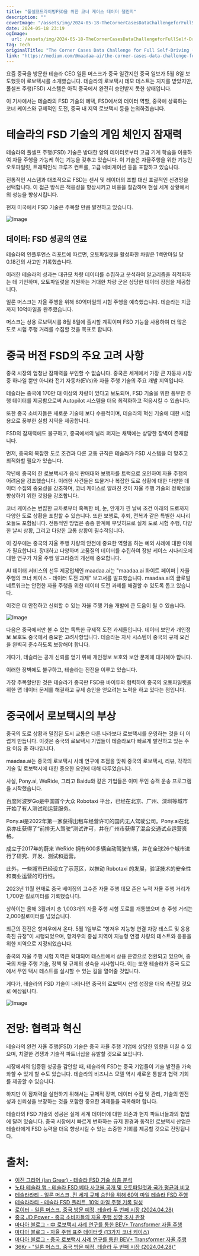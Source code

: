 ```yaml
---
title: "풀셀프드라이빙FSD을 위한 코너 케이스 데이터 챌린지"
description: ""
coverImage: "/assets/img/2024-05-18-TheCornerCasesDataChallengeforFullSelf-DrivingFSD_0.png"
date: 2024-05-18 23:19
ogImage: 
  url: /assets/img/2024-05-18-TheCornerCasesDataChallengeforFullSelf-DrivingFSD_0.png
tag: Tech
originalTitle: "The Corner Cases Data Challenge for Full Self-Driving (FSD)"
link: "https://medium.com/@maadaa-ai/the-corner-cases-data-challenge-for-full-self-driving-fsd-b09f3d63b2a7"
---
```



요즘 중국을 방문한 테슬라 CEO 일론 머스크가 중국 일간지인 중국 일보가 5월 8일 보도했듯이 로보택시를 소개했습니다. 테슬라의 로보택시 데모 테스트는 지지를 받았지만, 풀셀프 주행(FSD) 시스템은 아직 중국에서 완전히 승인받지 못한 상태입니다.

이 기사에서는 테슬라의 FSD 기술의 혜택, FSD에서의 데이터 역할, 중국에 상륙하는 코너 케이스와 규제적인 도전, 중국 내 지역 로보택시 등을 논의하겠습니다.

# 테슬라의 FSD 기술의 게임 체인지 잠재력

테슬라의 풀셀프 주행(FSD) 기술은 방대한 양의 데이터로부터 고급 기계 학습을 이용하여 자율 주행을 가능케 하는 기능을 갖추고 있습니다. 이 기술은 자율주행을 위한 기능인 오토파일럿, 트래픽인식 크루즈 컨트롤, 고급 네비게이션 등을 포함하고 있습니다.

<div class="content-ad"></div>

전통적인 시스템과 대조적으로 FSD는 센서 및 레이더의 조합 대신 포괄적인 신경망을 선택합니다. 이 접근 방식은 적응성을 향상시키고 비용을 절감하며 현실 세계 상황에서의 성능을 향상시킵니다.

현재 미국에서 FSD 기술은 주목할 만큼 발전하고 있습니다.

![Image](/assets/img/2024-05-18-TheCornerCasesDataChallengeforFullSelf-DrivingFSD_0.png)

## 데이터: FSD 성공의 연료

<div class="content-ad"></div>

테슬라의 인플루언스 리포트에 따르면, 오토파일럿을 활성화한 차량은 1백만마일 당 0.18건의 사고만 기록했습니다.

이러한 테슬라의 성과는 대규모 차량 데이터를 수집하고 분석하여 알고리즘을 최적화하는 데 기인하며, 오토파일럿을 지원하는 거대한 차량 군은 상당한 데이터 장점을 제공합니다.

일론 머스크는 자율 주행을 위해 60억마일의 시험 주행을 예측했습니다. 테슬라는 지금까지 10억마일을 완주했습니다.

머스크는 상용 로보택시를 8월 8일에 출시할 계획이며 FSD 기능을 사용하여 더 많은 도로 시험 주행 거리를 수집할 것을 목표로 합니다.

<div class="content-ad"></div>

# 중국 버전 FSD의 주요 고려 사항

중국 시장의 엄청난 잠재력을 부인할 수 없습니다. 중국은 세계에서 가장 큰 자동차 시장 중 하나일 뿐만 아니라 전기 자동차(EVs)와 자율 주행 기술의 주요 개발 지역입니다.

테슬라는 중국에 170만 대 이상의 차량이 있다고 보도되며, FSD 기술을 위한 풍부한 주행 데이터를 제공함으로써 Autopilot 시스템을 더욱 최적화하고 적응시킬 수 있습니다.

또한 중국 소비자들은 새로운 기술에 보다 수용적이며, 테슬라의 혁신 기술에 대한 시험용으로 풍부한 실험 지역을 제공합니다.

<div class="content-ad"></div>

FSD의 잠재력에도 불구하고, 중국에서의 널리 퍼지는 채택에는 상당한 장벽이 존재합니다.

먼저, 중국의 복잡한 도로 조건과 다른 교통 규칙은 테슬라가 FSD 시스템을 더 맞추고 최적화할 필요가 있습니다.

작년에 중국의 한 로보택시가 음식 판매대와 보행자를 트럭으로 오인하여 자율 주행의 어려움을 강조했습니다. 이러한 사건들은 드물거나 복잡한 도로 상황에 대한 다양한 데이터 수집의 중요성을 강조하며, 코너 케이스로 알려진 것이 자율 주행 기술의 정확성을 향상하기 위한 것임을 강조합니다.

코너 케이스는 번잡한 교차로부터 혹독한 비, 눈, 안개가 낀 날씨 조건 아래의 도로까지 다양한 도로 상황을 포함할 수 있습니다. 또한 보행로, 후퇴, 전복과 같은 특별한 시나리오들도 포함됩니다. 전통적인 방법은 종종 한계에 부딪히므로 실제 도로 시험 주행, 다양한 날씨 상황, 그리고 다양한 교통 상황이 필수적입니다.

<div class="content-ad"></div>

이 경우에는 중국의 자율 주행 차량의 안전에 중요한 역할을 하는 예외 사례에 대한 이해가 필요합니다. 장대하고 다양하며 고품질의 데이터를 수집하여 장발 케이스 시나리오에 대한 연구가 자율 주행 알고리즘의 개선에 중요합니다.

AI 데이터 서비스의 선두 제공업체인 maadaa.ai는 "maadaa.ai 화이트 페이퍼 | 자율 주행의 코너 케이스 - 데이터 도전 과제" 보고서를 발표했습니다. maadaa.ai의 글로벌 네트워크는 안전한 자율 주행을 위한 데이터 도전 과제를 해결할 수 있도록 돕고 있습니다.

이것은 더 안전하고 신뢰할 수 있는 자율 주행 기술 개발에 큰 도움이 될 수 있습니다.

![Image](/assets/img/2024-05-18-TheCornerCasesDataChallengeforFullSelf-DrivingFSD_1.png)

<div class="content-ad"></div>

다음은 중국에서만 볼 수 있는 독특한 규제적 도전 과제들입니다. 데이터 보안과 개인정보 보호도 중국에서 중요한 고려사항입니다. 테슬라는 자사 시스템이 중국의 규제 요건을 완벽히 준수하도록 보장해야 합니다.

게다가, 테슬라는 공개 신뢰를 얻기 위해 개인정보 보호와 보안 문제에 대처해야 합니다.

이러한 장벽에도 불구하고, 테슬라는 진전을 이루고 있습니다.

가장 주목할만한 것은 테슬라가 중국판 FSD용 바이두와 협력하여 중국의 오토파일럿을 위한 맵 데이터 문제를 해결하고 규제 승인을 얻으려는 노력을 하고 있다는 점입니다.

<div class="content-ad"></div>

# 중국에서 로보택시의 부상

중국의 도로 상황과 밀집된 도시 교통은 다른 나라보다 로보택시를 운영하는 것을 더 어렵게 만듭니다. 이것은 중국의 로보택시 기업들이 테슬라보다 빠르게 발전하고 있는 주요 이유 중 하나입니다.

maadaa.ai는 중국의 로보택시 사례 연구에 초점을 맞춰 중국의 로보택시, 리뷰, 각각의 기술 및 로보택시에 대한 중요한 요인에 대해 다루었습니다.

사실, Pony.ai, WeRide, 그리고 Baidu와 같은 기업들은 이미 무인 승객 운송 프로그램을 시작했습니다.

<div class="content-ad"></div>

百度阿波罗Go是中国首个大众 Robotaxi 平台，已经在北京、广州、深圳等城市开始了有人测试和运营服务。

Pony.ai是2022年第一家获得出租车经营许可的国内无人驾驶公司。Pony.ai在北京亦庄获得了“前排无人驾驶”测试许可，并在广州市获得了混合交通试点运营资格。

成立于2017年的蔚来 WeRide 拥有600多辆自动驾驶车辆，并在全球26个城市进行了研究、开发、测试和运营。

此外，一些城市已经设立了示范区，以推动 Robotaxi 的发展，验证技术的安全性和商业运营的可行性。

<div class="content-ad"></div>

2023년 11월 현재로 중국 베이징의 고수준 자율 주행 데모 존은 누적 자율 주행 거리가 1,700만 킬로미터를 기록했습니다.

상하이는 올해 3월까지 총 1,003개의 자율 주행 시험 도로를 개통했으며 총 주행 거리는 2,000킬로미터를 넘었습니다.

최근의 진전은 항저우에서 온다. 5월 1일부로 “항저우 지능형 연결 차량 테스트 및 응용 촉진 규정”이 시행되었으며, 항저우의 중심 지역이 지능형 연결 차량의 테스트와 응용을 위한 지역으로 지정되었습니다.

중국의 자율 주행 시험 지역은 확대되어 테스트에서 상용 운영으로 전환되고 있으며, 중국의 자율 주행 기술, 정책 및 규제의 성숙을 시사합니다. 이는 또한 테슬라가 중국 도로에서 무인 택시 테스트를 실시할 수 있는 길을 열어줄 것입니다.

<div class="content-ad"></div>

게다가, 테슬라의 FSD 기술이 나타나면 중국의 로보택시 산업 성장을 더욱 촉진할 것으로 예상됩니다.

![Image](/assets/img/2024-05-18-TheCornerCasesDataChallengeforFullSelf-DrivingFSD_2.png)

# 전망: 협력과 혁신

테슬라의 완전 자율 주행(FSD) 기술은 중국 자율 주행 기업에 상당한 영향을 미칠 수 있으며, 치열한 경쟁과 기술적 파트너십을 유발할 것으로 보입니다.

<div class="content-ad"></div>

시장에서의 입증된 성공을 감안할 때, 테슬라의 FSD는 중국 기업들이 기술 발전을 가속화할 수 있게 할 수도 있습니다. 테슬라의 비즈니스 모델 역시 새로운 통찰과 협력 기회를 제공할 수 있습니다.

하지만 이 잠재력을 실현하기 위해서는 규제적 장벽, 데이터 수집 및 관리, 기술의 안전성과 신뢰성을 보장하는 것을 포함한 중요한 과제들을 극복해야 합니다.

테슬라의 FSD 기술의 성공은 실제 세계 데이터에 대한 의존과 현지 파트너들과의 협업에 달려 있습니다. 중국 시장에서 빠르게 변화하는 규제 환경과 동적인 로보택시 산업은 테슬라에게 FSD 능력을 더욱 향상시킬 수 있는 소중한 기회를 제공할 것으로 전망됩니다.

# 출처:

<div class="content-ad"></div>

- [이진 그리어 (Ian Greer) - 테슬라 FSD 기술 심층 분석](https://www.iangreer.io/tesla-fsd-technical-deep-dive/)
- [노타 테슬라 앱 - 테슬라 FSD 베타 사고율 공개 및 오토파일럿과 국가 평균과 비교](https://www.notateslaapp.com/news/1370/tesla-reveals-fsd-beta-accident-rate-and-compares-it-to-autopilot-and-national-average)
- [테슬라라티 - 일론 머스크, 전 세계 규제 승인을 위해 60억 마일 테슬라 FSD 주행](https://www.teslarati.com/elon-musk-6-billion-tesla-fsd-miles-global-regulatory-approval/)
- [테슬라라티 - 테슬라 FSD 플리트, 10억 마일 주행 기록 달성](https://www.teslarati.com/tesla-fsd-fleet-passes-1-billion-mile-milestone/#google_vignette)
- [로이터 - 일론 머스크, 중국 방문 예정, 테슬라 두 번째 시장 (2024.04.28)](https://www.reuters.com/business/autos-transportation/elon-musk-heading-china-visit-teslas-second-biggest-market-sources-say-2024-04-28/)
- [중국 JD Power - 중국 소비자들의 자율 주행 성향 조사 관찰](https://china.jdpower.com/resources/jd-power-observation-chinese-consumers-autonomous-driving-tendency-survey)
- [마다아 블로그 - 中 로보택시 사례 연구를 통한 BEV+ Transformer 자율 주행](https://maadaa.ai/Blog/BlogDetail/Towards-BEV+Transformer-based-Autonomous-Driving-%E2%80%94-Case-Study-on-Chinese-Robotaxi-(Part-2))
- [마다아 블로그 - 자율 주행 표준 데이터셋 (13가지 코너 케이스)](https://maadaa.ai/Blog/BlogDetail/Auto-driving-Standard-Datasets-(13-Corner-Cases))
- [마다아 블로그 - 중국 로보택시 사례 연구를 통한 BEV+ Transformer 자율 주행](https://maadaa.ai/Blog/BlogDetail/Towards-BEV+Transformer-based-Autonomous-Driving-%E2%80%94-Case-Study-on-Chinese-Robotaxi-(Part-1))
- [36Kr - "일론 머스크, 중국 방문 예정, 테슬라 두 번째 시장 (2024.04.28)"](https://36kr.com/p/2766683137129481)